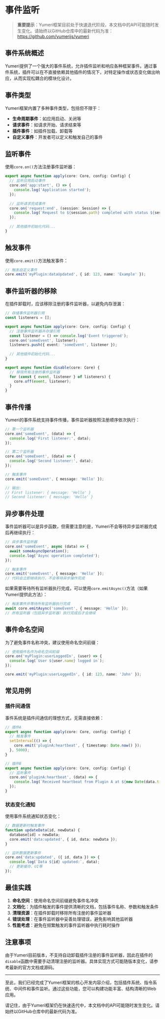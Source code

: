 # 事件监听

> **重要提示**：Yumeri框架目前处于快速迭代阶段，本文档中的API可能随时发生变化。请始终以GitHub仓库中的最新代码为准：https://github.com/yumerijs/yumeri

## 事件系统概述

Yumeri提供了一个强大的事件系统，允许插件监听和响应各种框架事件。通过事件系统，插件可以在不直接依赖其他插件的情况下，对特定操作或状态变化做出响应，从而实现松耦合的模块化设计。

## 事件类型

Yumeri框架内置了多种事件类型，包括但不限于：

- **生命周期事件**：如应用启动、关闭等
- **请求事件**：如请求开始、请求结束等
- **插件事件**：如插件加载、卸载等
- **自定义事件**：开发者可以定义和触发自己的事件

## 监听事件

使用`core.on()`方法注册事件监听器：

```typescript
export async function apply(core: Core, config: Config) {
  // 监听应用启动事件
  core.on('app:start', () => {
    console.log('Application started');
  });
  
  // 监听请求完成事件
  core.on('request:end', (session: Session) => {
    console.log(`Request to ${session.path} completed with status ${session.status}`);
  });
  
  // 其他插件初始化代码...
}
```

## 触发事件

使用`core.emit()`方法触发事件：

```typescript
// 触发自定义事件
core.emit('myPlugin:dataUpdated', { id: 123, name: 'Example' });
```

## 事件监听器的移除

在插件卸载时，应该移除注册的事件监听器，以避免内存泄漏：

```typescript
// 存储事件监听器引用
const listeners = [];

export async function apply(core: Core, config: Config) {
  // 注册事件监听器并存储引用
  const listener = () => console.log('Event triggered');
  core.on('someEvent', listener);
  listeners.push({ event: 'someEvent', listener });
  
  // 其他插件初始化代码...
}

export async function disable(core: Core) {
  // 移除所有注册的事件监听器
  for (const { event, listener } of listeners) {
    core.off(event, listener);
  }
}
```

## 事件传播

Yumeri的事件系统支持事件传播，事件监听器按照注册顺序依次执行：

```typescript
// 第一个监听器
core.on('someEvent', (data) => {
  console.log('First listener:', data);
});

// 第二个监听器
core.on('someEvent', (data) => {
  console.log('Second listener:', data);
});

// 触发事件
core.emit('someEvent', { message: 'Hello' });

// 输出:
// First listener: { message: 'Hello' }
// Second listener: { message: 'Hello' }
```

## 异步事件处理

事件监听器可以是异步函数，但需要注意的是，Yumeri不会等待异步监听器完成后再继续执行：

```typescript
// 异步事件监听器
core.on('someEvent', async (data) => {
  await someAsyncOperation();
  console.log('Async operation completed');
});

// 触发事件
core.emit('someEvent', { message: 'Hello' });
// 代码会立即继续执行，不会等待异步操作完成
```

如果需要等待所有监听器执行完成，可以使用`core.emitAsync()`方法（如果Yumeri提供此方法）：

```typescript
// 触发事件并等待所有监听器执行完成
await core.emitAsync('someEvent', { message: 'Hello' });
// 所有监听器（包括异步监听器）执行完成后才会继续
```

## 事件命名空间

为了避免事件名称冲突，建议使用命名空间前缀：

```typescript
// 使用插件名作为命名空间前缀
core.on('myPlugin:userLoggedIn', (user) => {
  console.log(`User ${user.name} logged in`);
});

core.emit('myPlugin:userLoggedIn', { id: 123, name: 'John' });
```

## 常见用例

### 插件间通信

事件系统是插件间通信的理想方式，无需直接依赖：

```typescript
// 插件A
export async function apply(core: Core, config: Config) {
  // 触发事件
  setInterval(() => {
    core.emit('pluginA:heartbeat', { timestamp: Date.now() });
  }, 5000);
}

// 插件B
export async function apply(core: Core, config: Config) {
  // 监听事件
  core.on('pluginA:heartbeat', (data) => {
    console.log(`Received heartbeat from Plugin A at ${new Date(data.timestamp)}`);
  });
}
```

### 状态变化通知

使用事件系统通知状态变化：

```typescript
// 数据更新时触发事件
function updateData(id, newData) {
  database[id] = newData;
  core.emit('data:updated', { id, data: newData });
}

// 监听数据更新事件
core.on('data:updated', ({ id, data }) => {
  console.log(`Data ${id} updated:`, data);
  // 更新缓存、UI等
});
```

## 最佳实践

1. **命名空间**：使用命名空间前缀避免事件名冲突
2. **文档化**：为插件触发的事件提供清晰的文档，包括事件名称、参数和触发条件
3. **清理资源**：在插件卸载时移除所有注册的事件监听器
4. **错误处理**：在事件监听器中妥善处理错误，避免影响其他监听器
5. **性能考虑**：避免在频繁触发的事件监听器中执行耗时操作

## 注意事项

由于Yumeri目前版本，不支持自动卸载插件注册的事件监听器，因此在插件的`disable`函数中需要手动清理注册的监听器。具体实现方式可能随版本变化，请参考最新的官方文档或源码。

---

至此，我们已经完成了Yumeri框架的核心开发内容介绍，包括插件系统、指令系统、中间件和事件监听。通过这些功能，您可以构建功能丰富、结构清晰的Web应用。

请记住，由于Yumeri框架仍在快速迭代中，本文档中的API可能随时发生变化。请始终以GitHub仓库中的最新代码为准。

